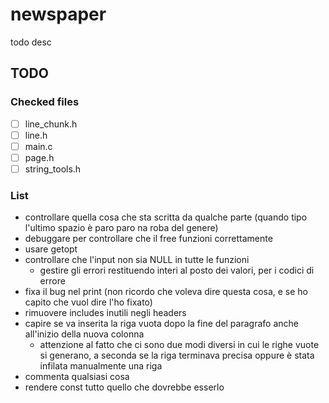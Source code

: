 # newspaper

todo desc

## TODO

### Checked files

- [ ] line_chunk.h
- [ ] line.h
- [ ] main.c
- [ ] page.h
- [ ] string_tools.h

### List

- controllare quella cosa che sta scritta da qualche parte (quando tipo l'ultimo spazio è paro paro na roba del genere)
- debuggare per controllare che il free funzioni correttamente
- usare getopt
- controllare che l'input non sia NULL in tutte le funzioni
    - gestire gli errori restituendo interi al posto dei valori, per i codici di errore
- fixa il bug nel print (non ricordo che voleva dire questa cosa, e se ho capito che vuol dire l'ho fixato)
- rimuovere includes inutili negli headers
- capire se va inserita la riga vuota dopo la fine del paragrafo anche all'inizio della nuova colonna
    - attenzione al fatto che ci sono due modi diversi in cui le righe vuote si generano, a seconda se la riga terminava precisa oppure è stata infilata manualmente una riga
- commenta qualsiasi cosa
- rendere const tutto quello che dovrebbe esserlo
